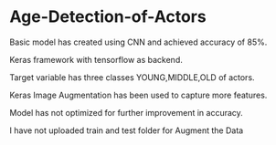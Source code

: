# Age-Detection-of-Actors


 
Basic model has created using CNN and achieved accuracy of 85%. 

Keras framework with tensorflow as backend.

Target variable has three classes YOUNG,MIDDLE,OLD of actors.

Keras Image Augmentation has been used to capture more features.

Model has not optimized for further improvement in accuracy.

I have not uploaded train and test folder for Augment the Data

